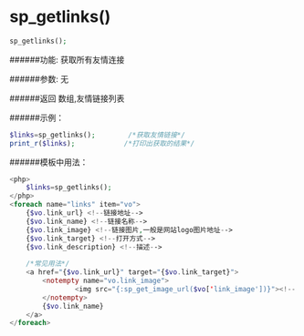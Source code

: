 # sp_getlinks()
```php
sp_getlinks();
```
######功能:
获取所有友情连接

######参数:
无

######返回
数组,友情链接列表

######示例：
```php
$links=sp_getlinks();        /*获取友情链接*/
print_r($links);            /*打印出获取的结果*/
```

######模板中用法：
```php
<php>
    $links=sp_getlinks();
</php>
<foreach name="links" item="vo">
    {$vo.link_url} <!--链接地址-->
    {$vo.link_name} <!--链接名称-->
    {$vo.link_image} <!--链接图片,一般是网站logo图片地址-->
    {$vo.link_target} <!--打开方式-->
    {$vo.link_description} <!--描述-->
    
    /*常见用法*/
    <a href="{$vo.link_url}" target="{$vo.link_target}">
        <notempty name="vo.link_image">
				<img src="{:sp_get_image_url($vo['link_image'])}"><!-- 链接图片 -->
        </notempty>
        {$vo.link_name}
    </a>
</foreach>
```
